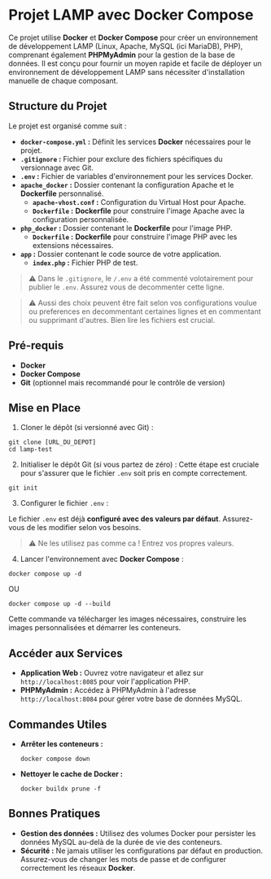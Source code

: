 # Projet LAMP avec Docker Compose

Ce projet utilise **Docker** et **Docker Compose** pour créer un environnement de développement LAMP (Linux, Apache, MySQL (ici MariaDB), PHP), comprenant également **PHPMyAdmin** pour la gestion de la base de données. Il est conçu pour fournir un moyen rapide et facile de déployer un environnement de développement LAMP sans nécessiter d'installation manuelle de chaque composant.

## Structure du Projet

Le projet est organisé comme suit :

  - **`docker-compose.yml` :** Définit les services **Docker** nécessaires pour le projet.
  - **`.gitignore` :** Fichier pour exclure des fichiers spécifiques du versionnage avec Git.
  - **`.env` :** Fichier de variables d'environnement pour les services Docker.
  - **`apache_docker` :** Dossier contenant la configuration Apache et le **Dockerfile** personnalisé.
      - **`apache-vhost.conf` :** Configuration du Virtual Host pour Apache.
      - **`Dockerfile` :** **Dockerfile** pour construire l'image Apache avec la configuration personnalisée.
  - **`php_docker` :** Dossier contenant le **Dockerfile** pour l'image PHP.
      - **`Dockerfile` :** **Dockerfile** pour construire l'image PHP avec les extensions nécessaires.
  - **`app` :** Dossier contenant le code source de votre application.
      - **`index.php` :** Fichier PHP de test.

  > ⚠️ Dans le `.gitignore`, le `/.env` a été commenté volotairement pour publier le `.env`. Assurez vous de decommenter cette ligne.

  > ⚠️ Aussi des choix peuvent être fait selon vos configurations voulue ou preferences en decommentant certaines lignes et en commentant ou supprimant d'autres. Bien lire les fichiers est crucial.

## Pré-requis

  - **Docker**
  - **Docker Compose**
  - **Git** (optionnel mais recommandé pour le contrôle de version)

## Mise en Place

  1. Cloner le dépôt (si versionné avec Git) :
  ```
  git clone [URL_DU_DEPOT]
  cd lamp-test
  ```

  2. Initialiser le dépôt Git (si vous partez de zéro) :
  Cette étape est cruciale pour s'assurer que le fichier `.env` soit pris en compte correctement.
  ```
  git init
  ```

3. Configurer le fichier `.env` :

Le fichier `.env` est déjà **configuré avec des valeurs par défaut**. Assurez-vous de les modifier selon vos besoins.
> ⚠️ Ne les utilisez pas comme ca ! Entrez vos propres valeurs.

4. Lancer l'environnement avec **Docker Compose** :
  ```
  docker compose up -d
  ```
  OU
  ```
  docker compose up -d --build
  ```

Cette commande va télécharger les images nécessaires, construire les images personnalisées et démarrer les conteneurs.

## Accéder aux Services

  - **Application Web :** Ouvrez votre navigateur et allez sur `http://localhost:8085` pour voir l'application PHP.
  - **PHPMyAdmin :** Accédez à PHPMyAdmin à l'adresse `http://localhost:8084` pour gérer votre base de données MySQL.

## Commandes Utiles

  - **Arrêter les conteneurs :**
    ```
    docker compose down
    ```

  - **Nettoyer le cache de Docker :**
    ```
    docker buildx prune -f
    ```

## Bonnes Pratiques

  - **Gestion des données :** Utilisez des volumes Docker pour persister les données MySQL au-delà de la durée de vie des conteneurs.
  - **Sécurité :** Ne jamais utiliser les configurations par défaut en production. Assurez-vous de changer les mots de passe et de configurer correctement les réseaux **Docker**.

